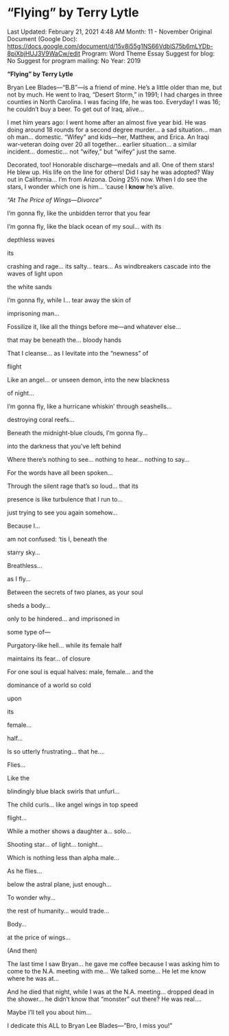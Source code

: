 # “Flying” by Terry Lytle

Last Updated: February 21, 2021 4:48 AM
Month: 11 - November
Original Document (Google Doc): https://docs.google.com/document/d/15v8i55g1NS66VdblS75b6mLYDb-8piXbjHUJ3V9WaCw/edit
Program: Word Theme Essay
Suggest for blog: No
Suggest for program mailing: No
Year: 2019

**“Flying” by Terry Lytle**

Bryan Lee Blades—“B.B”—is a friend of mine. He’s a little older than me, but not by much. He went to Iraq, “Desert Storm,” in 1991; I had charges in three counties in North Carolina. I was facing life, he was too. Everyday! I was 16; he couldn’t buy a beer. To get out of Iraq, alive…

I met him years ago: I went home after an almost five year bid. He was doing around 18 rounds for a second degree murder… a sad situation… man oh man… domestic. “Wifey” and kids—her, Matthew, and Erica. An Iraqi war-veteran doing over 20 all together… earlier situation… a similar incident… domestic… not “wifey,” but “wifey” just the same.

Decorated, too! Honorable discharge—medals and all. One of them stars! He blew up. His life on the line for others! Did I say he was adopted? Way out in California… I’m from Arizona. Doing 25½ now. When I do see the stars, I wonder which one is him… ‘cause I **know** he’s alive.

*“At The Price of Wings—Divorce”*

I’m gonna fly, like the unbidden terror that you fear

I’m gonna fly, like the black ocean of my soul… with its

depthless waves

its

crashing and rage… its salty… tears… As windbreakers cascade into the waves of light upon

the white sands

I’m gonna fly, while I… tear away the skin of

imprisoning man…

Fossilize it, like all the things before me—and whatever else…

that may be beneath the… bloody hands

That I cleanse… as I levitate into the “newness” of

flight

Like an angel… or unseen demon, into the new blackness

of night…

I’m gonna fly, like a hurricane whiskin’ through seashells…

destroying coral reefs…

Beneath the midnight-blue clouds, I’m gonna fly…

into the darkness that you’ve left behind

Where there’s nothing to see… nothing to hear… nothing to say…

For the words have all been spoken…

Through the silent rage that’s so loud… that its

presence is like turbulence that I run to…

just trying to see you again somehow…

Because I…

am not confused: ‘tis I, beneath the

starry sky…

Breathless…

as I fly…

Between the secrets of two planes, as your soul

sheds a body…

only to be hindered… and imprisoned in

some type of—

Purgatory-like hell… while its female half

maintains its fear… of closure

For one soul is equal halves: male, female… and the

dominance of a world so cold

upon

its

female...

half...

Is so utterly frustrating… that he….

Flies…

Like the

blindingly blue black swirls that unfurl…

The child curls… like angel wings in top speed

flight...

While a mother shows a daughter a… solo…

Shooting star… of light… tonight…

Which is nothing less than alpha male…

As he flies…

below the astral plane, just enough…

To wonder why…

the rest of humanity… would trade…

Body…

at the price of wings…

(And then)

The last time I saw Bryan… he gave me coffee because I was asking him to come to the N.A. meeting with me… We talked some… He let me know where he was at…

And he died that night, while I was at the N.A. meeting… dropped dead in the shower… he didn’t know that “monster” out there? He was real....

Maybe I’ll tell you about him…

I dedicate this ALL to Bryan Lee Blades—”Bro, I miss you!”